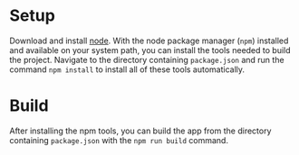 # Setup
Download and install [node](https://nodejs.org/).  With the node package manager (`npm`) installed and available on your system path, you can install the tools needed to build the project.  Navigate to the directory containing `package.json` and run the command `npm install` to install all of these tools automatically.

# Build
After installing the npm tools, you can build the app from the directory containing `package.json` with the `npm run build` command.